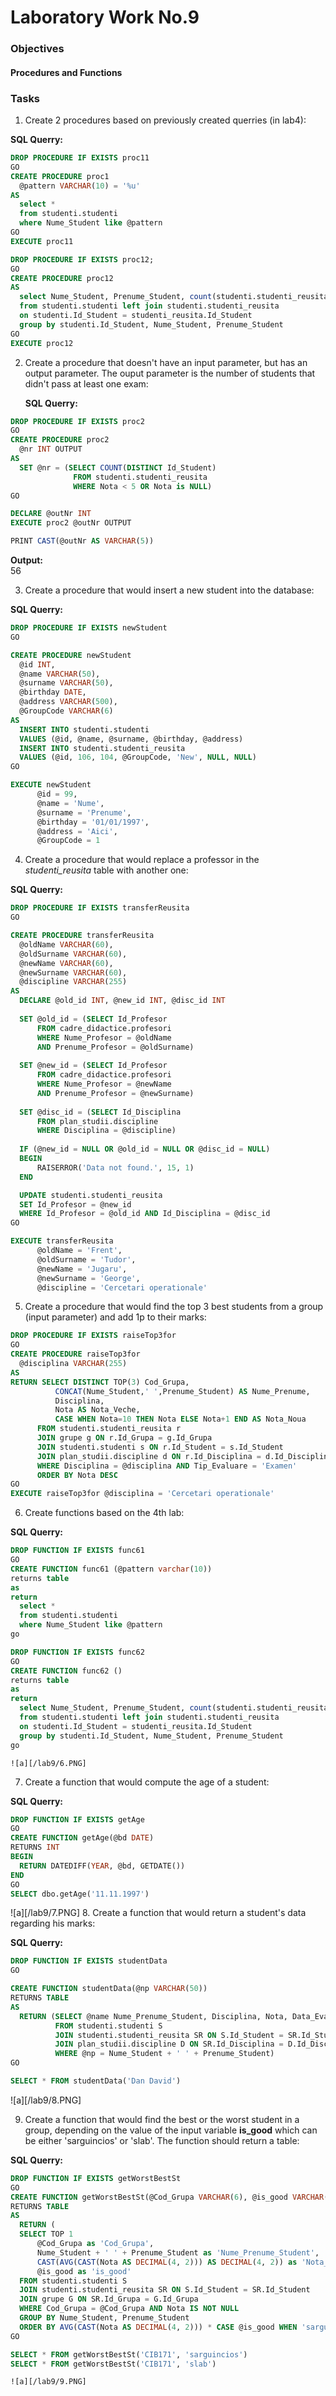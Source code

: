 # Laboratory Work No.9


### Objectives

#### Procedures and Functions

### Tasks

1. Create 2 procedures based on previously created querries (in lab4):

  __SQL Querry:__
  
  ```sql
DROP PROCEDURE IF EXISTS proc11
GO
CREATE PROCEDURE proc1
	@pattern VARCHAR(10) = '%u'
AS
	select * 
	from studenti.studenti 
	where Nume_Student like @pattern
GO
EXECUTE proc11

DROP PROCEDURE IF EXISTS proc12;
GO
CREATE PROCEDURE proc12
AS
	select Nume_Student, Prenume_Student, count(studenti.studenti_reusita.Id_Student) as nrOfMarks
	from studenti.studenti left join studenti.studenti_reusita 
	on studenti.Id_Student = studenti_reusita.Id_Student
	group by studenti.Id_Student, Nume_Student, Prenume_Student
GO
EXECUTE proc12
  ```

2. Create a procedure that doesn't have an input parameter, but has an output parameter. The ouput parameter is the number of students that didn't pass at least one exam:

    __SQL Querry:__
  
  ```sql
DROP PROCEDURE IF EXISTS proc2
GO
CREATE PROCEDURE proc2
	@nr INT OUTPUT
AS
	SET @nr = (SELECT COUNT(DISTINCT Id_Student)
				FROM studenti.studenti_reusita
				WHERE Nota < 5 OR Nota is NULL)
GO

DECLARE @outNr INT
EXECUTE proc2 @outNr OUTPUT

PRINT CAST(@outNr AS VARCHAR(5))
  ```
  
  __Output:__   
  56


3. Create a procedure that would insert a new student into the database:

  __SQL Querry:__

  ```sql
DROP PROCEDURE IF EXISTS newStudent
GO

CREATE PROCEDURE newStudent
	@id INT,
	@name VARCHAR(50),
	@surname VARCHAR(50),
	@birthday DATE,
	@address VARCHAR(500),
	@GroupCode VARCHAR(6)
AS
	INSERT INTO studenti.studenti
	VALUES (@id, @name, @surname, @birthday, @address)
	INSERT INTO studenti.studenti_reusita
	VALUES (@id, 106, 104, @GroupCode, 'New', NULL, NULL)
GO

EXECUTE newStudent
		@id = 99,
		@name = 'Nume',
		@surname = 'Prenume',
		@birthday = '01/01/1997',
		@address = 'Aici',
		@GroupCode = 1
  ```
  
4. Create a procedure that would replace a professor in the _studenti_reusita_ table with another one:

  __SQL Querry:__
  
  ```sql
DROP PROCEDURE IF EXISTS transferReusita
GO

CREATE PROCEDURE transferReusita
	@oldName VARCHAR(60),
	@oldSurname VARCHAR(60),
	@newName VARCHAR(60),
	@newSurname VARCHAR(60),
	@discipline VARCHAR(255)
AS
	DECLARE @old_id INT, @new_id INT, @disc_id INT
	
	SET @old_id = (SELECT Id_Profesor
		FROM cadre_didactice.profesori
		WHERE Nume_Profesor = @oldName
		AND Prenume_Profesor = @oldSurname)
	
	SET @new_id = (SELECT Id_Profesor
		FROM cadre_didactice.profesori
		WHERE Nume_Profesor = @newName
		AND Prenume_Profesor = @newSurname)
	
	SET @disc_id = (SELECT Id_Disciplina
		FROM plan_studii.discipline
		WHERE Disciplina = @discipline)
	
	IF (@new_id = NULL OR @old_id = NULL OR @disc_id = NULL)
	BEGIN
		RAISERROR('Data not found.', 15, 1)
	END

	UPDATE studenti.studenti_reusita
	SET Id_Profesor = @new_id
	WHERE Id_Profesor = @old_id AND Id_Disciplina = @disc_id
GO

EXECUTE transferReusita
		@oldName = 'Frent',
		@oldSurname = 'Tudor',
		@newName = 'Jugaru',
		@newSurname = 'George',
		@discipline = 'Cercetari operationale'
  ```
  
  
5. Create a procedure that would find the top 3 best students from a group (input parameter) and add 1p to their marks:

  ```sql
DROP PROCEDURE IF EXISTS raiseTop3for
GO
CREATE PROCEDURE raiseTop3for
	@disciplina VARCHAR(255)
AS
RETURN SELECT DISTINCT TOP(3) Cod_Grupa,
			CONCAT(Nume_Student,' ',Prenume_Student) AS Nume_Prenume,
			Disciplina,
			Nota AS Nota_Veche,
			CASE WHEN Nota=10 THEN Nota ELSE Nota+1 END AS Nota_Noua
		FROM studenti.studenti_reusita r
		JOIN grupe g ON r.Id_Grupa = g.Id_Grupa
		JOIN studenti.studenti s ON r.Id_Student = s.Id_Student
		JOIN plan_studii.discipline d ON r.Id_Disciplina = d.Id_Disciplina
		WHERE Disciplina = @disciplina AND Tip_Evaluare = 'Examen'
		ORDER BY Nota DESC
GO
EXECUTE raiseTop3for @disciplina = 'Cercetari operationale'
  ```

6. Create functions based on the 4th lab:

  __SQL Querry:__

  ```sql
DROP FUNCTION IF EXISTS func61 
GO 
CREATE FUNCTION func61 (@pattern varchar(10)) 
returns table
as
return
	select * 
	from studenti.studenti 
	where Nume_Student like @pattern
go

DROP FUNCTION IF EXISTS func62
GO 
CREATE FUNCTION func62 () 
returns table
as
return
	select Nume_Student, Prenume_Student, count(studenti.studenti_reusita.Id_Student) as nrOfMarks
	from studenti.studenti left join studenti.studenti_reusita 
	on studenti.Id_Student = studenti_reusita.Id_Student
	group by studenti.Id_Student, Nume_Student, Prenume_Student
go

  ```
    ![a][/lab9/6.PNG]
  
7. Create a function that would compute the age of a student:

  __SQL Querry:__

  ```sql
DROP FUNCTION IF EXISTS getAge
GO
CREATE FUNCTION getAge(@bd DATE)
RETURNS INT
BEGIN
	RETURN DATEDIFF(YEAR, @bd, GETDATE())
END
GO
SELECT dbo.getAge('11.11.1997')
  ```
  ![a][/lab9/7.PNG]
8. Create a function that would return a student's data regarding his marks:


  __SQL Querry:__

  ```sql
DROP FUNCTION IF EXISTS studentData
GO

CREATE FUNCTION studentData(@np VARCHAR(50))
RETURNS TABLE
AS
	RETURN (SELECT @name Nume_Prenume_Student, Disciplina, Nota, Data_Evaluare
			FROM studenti.studenti S
			JOIN studenti.studenti_reusita SR ON S.Id_Student = SR.Id_Student
			JOIN plan_studii.discipline D ON SR.Id_Disciplina = D.Id_Disciplina
			WHERE @np = Nume_Student + ' ' + Prenume_Student)
GO

SELECT * FROM studentData('Dan David')
  ```
  ![a][/lab9/8.PNG]

9. Create a function that would find the best or the worst student in a group, depending on the value of the input variable __is_good__ which can be either 'sarguincios' or 'slab'. The function should return a table:


  
  __SQL Querry:__

  ```sql
DROP FUNCTION IF EXISTS getWorstBestSt
GO
CREATE FUNCTION getWorstBestSt(@Cod_Grupa VARCHAR(6), @is_good VARCHAR(20))
RETURNS TABLE
AS
	RETURN (
	SELECT TOP 1 
		@Cod_Grupa as 'Cod_Grupa',
		Nume_Student + ' ' + Prenume_Student as 'Nume_Prenume_Student',
		CAST(AVG(CAST(Nota AS DECIMAL(4, 2))) AS DECIMAL(4, 2)) as 'Nota_Medie',
		@is_good as 'is_good'
	FROM studenti.studenti S
	JOIN studenti.studenti_reusita SR ON S.Id_Student = SR.Id_Student
	JOIN grupe G ON SR.Id_Grupa = G.Id_Grupa
	WHERE Cod_Grupa = @Cod_Grupa AND Nota IS NOT NULL
	GROUP BY Nume_Student, Prenume_Student
	ORDER BY AVG(CAST(Nota AS DECIMAL(4, 2))) * CASE @is_good WHEN 'sarguincios' THEN -1 WHEN 'slab' THEN 1 END)
GO

SELECT * FROM getWorstBestSt('CIB171', 'sarguincios')
SELECT * FROM getWorstBestSt('CIB171', 'slab')

  ```
  
    ![a][/lab9/9.PNG]
